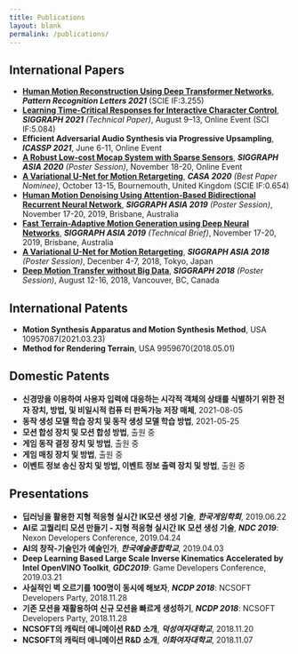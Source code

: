 ```yaml
---
title: Publications
layout: blank
permalink: /publications/
---
```


## International Papers
* [**Human Motion Reconstruction Using Deep Transformer Networks**](https://www.sciencedirect.com/science/article/abs/pii/S0167865521002245), ***Pattern Recognition Letters 2021*** (SCIE IF:3.255)
* [**Learning Time-Critical Responses for Interactive Character Control**](http://mrl.snu.ac.kr/research/ProjectAgile/Agile.html), ***SIGGRAPH 2021*** *(Technical Paper)*, August 9–13, Online Event (SCI IF:5.084)
* **Efficient Adversarial Audio Synthesis via Progressive Upsampling**, ***ICASSP 2021***, June 6-11, Online Event
* [**A Robust Low-cost Mocap System with Sparse Sensors**](/papers/SIGGRAPH_AISA_ABSTRACT_2020.pdf), ***SIGGRAPH ASIA 2020*** *(Poster Session)*, November 18-20, Online Event
* [**A Variational U-Net for Motion Retargeting**](https://onlinelibrary.wiley.com/doi/abs/10.1002/cav.1947), ***CASA 2020*** *(Best Paper Nominee)*, October 13-15, Bournemouth, United Kingdom (SCIE IF:0.654)
* [**Human Motion Denoising Using Attention-Based Bidirectional Recurrent Neural Network**](https://www.youtube.com/watch?v=-E_CfjWCJ6A), ***SIGGRAPH ASIA 2019*** *(Poster Session)*, November 17-20, 2019, Brisbane, Australia
* [**Fast Terrain-Adaptive Motion Generation using Deep Neural Networks**](https://www.youtube.com/watch?v=4DpwvWe9hOM), ***SIGGRAPH ASIA 2019*** *(Technical Brief)*, November 17-20, 2019, Brisbane, Australia
* [**A Variational U-Net for Motion Retargeting**](https://www.youtube.com/watch?v=Kv2ayFELxHg&t=95s), ***SIGGRAPH ASIA 2018*** *(Poster Session)*, Decenber 4-7, 2018, Tokyo, Japan
* [**Deep Motion Transfer without Big Data**](https://www.youtube.com/watch?v=hrARRDrawIQ&t=15s), ***SIGGRAPH 2018*** *(Poster Session)*, August 12-16, 2018, Vancouver, BC, Canada

## International Patents
* **Motion Synthesis Apparatus and Motion Synthesis Method**, USA 10957087(2021.03.23)
* **Method for Rendering Terrain**, USA 9959670(2018.05.01)

## Domestic Patents
* **신경망을 이용하여 사용자 입력에 대응하는 시각적 객체의 상태를 식별하기 위한 전자 장치, 방법, 및 비일시적 컴퓨 터 판독가능 저장 매체**, 2021-08-05
* **동작 생성 모델 학습 장치 및 동작 생성 모델 학습 방법**, 2021-05-25
* **모션 합성 장치 및 모션 합성 방법**, 출원 중
* **게임 동작 결정 장치 및 방법**, 출원 중
* **게임 매칭 장치 및 방법**, 출원 중
* **이벤트 정보 송신 장치 및 방법, 이벤트 정보 출력 장치 및 방법**, 출원 중

## Presentations
* **딥러닝을 활용한 지형 적응형 실시간 IK모션 생성 기술**, ***한국게임학회***, 2019.06.22
* **AI로 고퀄리티 모션 만들기 - 지형 적응형 실시간 IK 모션 생성 기술**, ***NDC 2019***: Nexon Developers Conference, 2019.04.24
* **AI의 창작-기술인가 예술인가**, ***한국예술종합학교***, 2019.04.03
* **Deep Learning Based Large Scale Inverse Kinematics Accelerated by Intel OpenVINO Toolkit**, ***GDC2019***: Game Developers Conference, 2019.03.21
* **사실적인 벽 오르기를 100명이 동시에 해보자**, ***NCDP 2018***: NCSOFT Developers Party, 2018.11.28
* **기존 모션을 재활용하여 신규 모션을 빠르게 생성하기**, ***NCDP 2018***: NCSOFT Developers Party, 2018.11.28
* **NCSOFT의 캐릭터 애니메이션 R&D 소개**, ***덕성여자대학교***, 2018.11.20
* **NCSOFT의 캐릭터 애니메이션 R&D 소개**, ***이화여자대학교***, 2018.11.07

